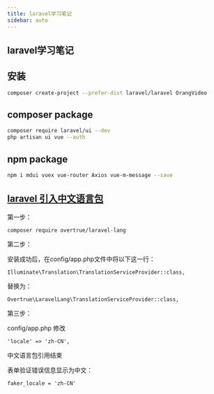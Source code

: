 ```yaml
---
title: laravel学习笔记
sidebar: auto
---
```


## laravel学习笔记

## 安装

```bash
composer create-project --prefer-dist laravel/laravel OrangVideo
```

## composer package

```bash
composer require laravel/ui --dev
php artisan ui vue --auth

```



## npm package

```bash
npm i mdui vuex vue-router Axios vue-m-message --save
```





## [laravel 引入中文语言包](https://www.cnblogs.com/clubs/p/12562790.html)

第一步：

```
composer require overtrue/laravel-lang
```

第二步：

安装成功后，在config/app.php文件中将以下这一行：

```
Illuminate\Translation\TranslationServiceProvider::class,
```

替换为：

```
Overtrue\LaravelLang\TranslationServiceProvider::class,
```

第三步：

config/app.php 修改

```
'locale' => 'zh-CN',
```

中文语言包引用结束

表单验证错误信息显示为中文：

```
faker_locale = 'zh-CN'
```